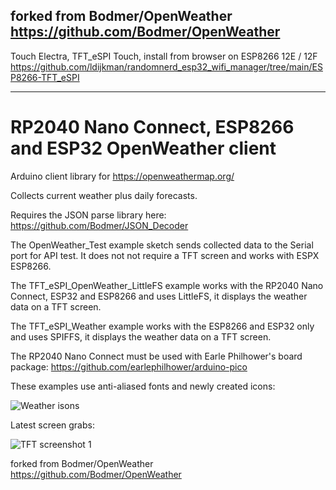 forked from Bodmer/OpenWeather https://github.com/Bodmer/OpenWeather
---

Touch Electra, TFT_eSPI Touch, install from browser on ESP8266 12E / 12F
https://github.com/ldijkman/randomnerd_esp32_wifi_manager/tree/main/ESP8266-TFT_eSPI

---


# RP2040 Nano Connect, ESP8266 and ESP32 OpenWeather client

Arduino client library for https://openweathermap.org/

Collects current weather plus daily forecasts.

Requires the JSON parse library here:
https://github.com/Bodmer/JSON_Decoder

The OpenWeather_Test example sketch sends collected data to the Serial port for API test. It does not not require a TFT screen and works with ESPX ESP8266.

The TFT_eSPI_OpenWeather_LittleFS example works with the RP2040 Nano Connect, ESP32 and ESP8266 and uses LittleFS, it displays the weather data on a TFT screen.

The TFT_eSPI_Weather example works with the ESP8266 and ESP32 only and uses SPIFFS, it displays the weather data on a TFT screen.

The RP2040 Nano Connect must be used with Earle Philhower's board package:
https://github.com/earlephilhower/arduino-pico

These examples use anti-aliased fonts and newly created icons:

![Weather isons](https://i.imgur.com/luK7Vcj.jpg)

Latest screen grabs:

![TFT screenshot 1](https://i.imgur.com/ORovwNY.png)

forked from Bodmer/OpenWeather https://github.com/Bodmer/OpenWeather

